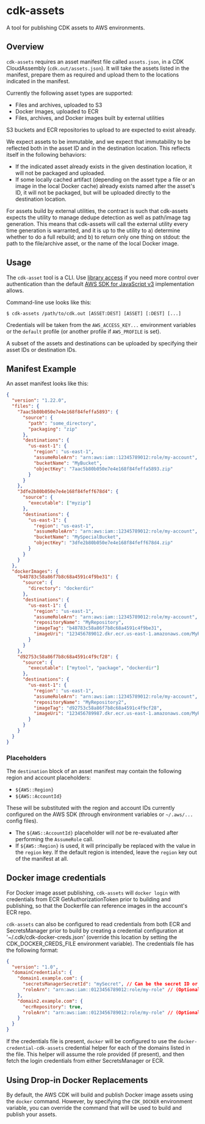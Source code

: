 # cdk-assets

A tool for publishing CDK assets to AWS environments.

## Overview

`cdk-assets` requires an asset manifest file called `assets.json`, in a CDK
CloudAssembly (`cdk.out/assets.json`). It will take the assets listed in the
manifest, prepare them as required and upload them to the locations indicated in
the manifest.

Currently the following asset types are supported:

- Files and archives, uploaded to S3
- Docker Images, uploaded to ECR
- Files, archives, and Docker images built by external utilities

S3 buckets and ECR repositories to upload to are expected to exist already.

We expect assets to be immutable, and we expect that immutability to be
reflected both in the asset ID and in the destination location. This reflects
itself in the following behaviors:

- If the indicated asset already exists in the given destination location, it
  will not be packaged and uploaded.
- If some locally cached artifact (depending on the asset type a file or an
  image in the local Docker cache) already exists named after the asset's ID, it
  will not be packaged, but will be uploaded directly to the destination
  location.

For assets build by external utilities, the contract is such that cdk-assets
expects the utility to manage dedupe detection as well as path/image tag generation.
This means that cdk-assets will call the external utility every time generation
is warranted, and it is up to the utility to a) determine whether to do a
full rebuild; and b) to return only one thing on stdout: the path to the file/archive
asset, or the name of the local Docker image.

## Usage

The `cdk-asset` tool is a CLI. Use [library
access](https://www.npmjs.com/package/@aws-cdk/cdk-assets-lib) if you need more
control over authentication than the default [AWS SDK for JavaScript
v3](https://github.com/aws/aws-sdk-js-v3) implementation allows.

Command-line use looks like this:

```console
$ cdk-assets /path/to/cdk.out [ASSET:DEST] [ASSET] [:DEST] [...]
```

Credentials will be taken from the `AWS_ACCESS_KEY...` environment variables
or the `default` profile (or another profile if `AWS_PROFILE` is set).

A subset of the assets and destinations can be uploaded by specifying their
asset IDs or destination IDs.

## Manifest Example

An asset manifest looks like this:

```json
{
  "version": "1.22.0",
  "files": {
    "7aac5b80b050e7e4e168f84feffa5893": {
      "source": {
        "path": "some_directory",
        "packaging": "zip"
      },
      "destinations": {
        "us-east-1": {
          "region": "us-east-1",
          "assumeRoleArn": "arn:aws:iam::12345789012:role/my-account",
          "bucketName": "MyBucket",
          "objectKey": "7aac5b80b050e7e4e168f84feffa5893.zip"
        }
      }
    },
    "3dfe2b80b050e7e4e168f84feff678d4": {
      "source": {
        "executable": ["myzip"]
      },
      "destinations": {
        "us-east-1": {
          "region": "us-east-1",
          "assumeRoleArn": "arn:aws:iam::12345789012:role/my-account",
          "bucketName": "MySpecialBucket",
          "objectKey": "3dfe2b80b050e7e4e168f84feff678d4.zip"
        }
      }
    }
  },
  "dockerImages": {
    "b48783c58a86f7b8c68a4591c4f9be31": {
      "source": {
        "directory": "dockerdir"
      },
      "destinations": {
        "us-east-1": {
          "region": "us-east-1",
          "assumeRoleArn": "arn:aws:iam::12345789012:role/my-account",
          "repositoryName": "MyRepository",
          "imageTag": "b48783c58a86f7b8c68a4591c4f9be31",
          "imageUri": "123456789012.dkr.ecr.us-east-1.amazonaws.com/MyRepository:1234567891b48783c58a86f7b8c68a4591c4f9be31"
        }
      }
    },
    "d92753c58a86f7b8c68a4591c4f9cf28": {
      "source": {
        "executable": ["mytool", "package", "dockerdir"]
      },
      "destinations": {
        "us-east-1": {
          "region": "us-east-1",
          "assumeRoleArn": "arn:aws:iam::12345789012:role/my-account",
          "repositoryName": "MyRepository2",
          "imageTag": "d92753c58a86f7b8c68a4591c4f9cf28",
          "imageUri": "123456789987.dkr.ecr.us-east-1.amazonaws.com/MyRepository2:1234567891b48783c58a86f7b8c68a4591c4f9be31"
        }
      }
    }
  }
}
```

### Placeholders

The `destination` block of an asset manifest may contain the following region
and account placeholders:

- `${AWS::Region}`
- `${AWS::AccountId}`

These will be substituted with the region and account IDs currently configured
on the AWS SDK (through environment variables or `~/.aws/...` config files).

- The `${AWS::AccountId}` placeholder will _not_ be re-evaluated after
  performing the `AssumeRole` call.
- If `${AWS::Region}` is used, it will principally be replaced with the value
  in the `region` key. If the default region is intended, leave the `region`
  key out of the manifest at all.

## Docker image credentials

For Docker image asset publishing, `cdk-assets` will `docker login` with
credentials from ECR GetAuthorizationToken prior to building and publishing, so
that the Dockerfile can reference images in the account's ECR repo.

`cdk-assets` can also be configured to read credentials from both ECR and
SecretsManager prior to build by creating a credential configuration at
'~/.cdk/cdk-docker-creds.json' (override this location by setting the
CDK_DOCKER_CREDS_FILE environment variable). The credentials file has the
following format:

```json
{
  "version": "1.0",
  "domainCredentials": {
    "domain1.example.com": {
      "secretsManagerSecretId": "mySecret", // Can be the secret ID or full ARN
      "roleArn": "arn:aws:iam::0123456789012:role/my-role" // (Optional) role with permissions to the secret
    },
    "domain2.example.com": {
      "ecrRepository": true,
      "roleArn": "arn:aws:iam::0123456789012:role/my-role" // (Optional) role with permissions to the repo
    }
  }
}
```

If the credentials file is present, `docker` will be configured to use the
`docker-credential-cdk-assets` credential helper for each of the domains listed
in the file. This helper will assume the role provided (if present), and then fetch
the login credentials from either SecretsManager or ECR.

## Using Drop-in Docker Replacements

By default, the AWS CDK will build and publish Docker image assets using the
`docker` command. However, by specifying the `CDK_DOCKER` environment variable,
you can override the command that will be used to build and publish your
assets.
